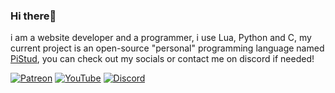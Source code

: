 ### Hi there👋
i am a website developer and a programmer, i use Lua, Python and C, my current project is an open-source "personal" programming language named [PiStud](https://github.com/fries-byte/pistud), you can check out my socials or contact me on discord if needed! <br>

[![Patreon](https://img.shields.io/badge/Patreon-orange?style=plasic&link=https://www.patreon.com/c/freshfrenchfries/membership)](https://www.patreon.com/c/freshfrenchfries/membership) [![YouTube](https://img.shields.io/badge/YouTube-red?style=plasic&link=https://www.youtube.com/@freshfrenchfriess)](https://www.youtube.com/@freshfrenchfriess) [![Discord](https://img.shields.io/badge/Discord-darkblue?style=plasic&link=https://anotepad.com/notes/tprfg8s3)](https://anotepad.com/notes/tprfg8s3)
